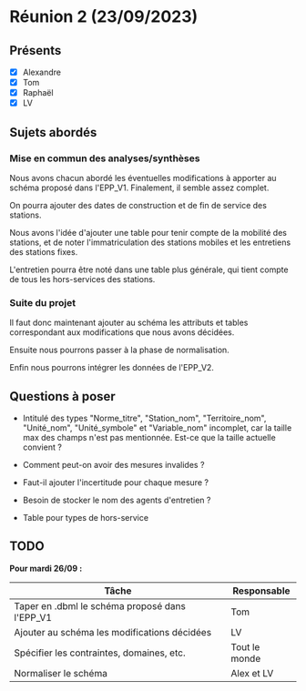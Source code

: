 # Réunion 2 (23/09/2023)

## Présents
- [x] Alexandre
- [x] Tom
- [x] Raphaël
- [x] LV

## Sujets abordés

### Mise en commun des analyses/synthèses

Nous avons chacun abordé les éventuelles modifications à apporter au schéma proposé dans l'EPP_V1. Finalement, il semble assez complet.

On pourra ajouter des dates de construction et de fin de service des stations.

Nous avons l'idée d'ajouter une table pour tenir compte de la mobilité des stations, et de noter l'immatriculation des stations mobiles et les entretiens des stations fixes.

L'entretien pourra être noté dans une table plus générale, qui tient compte de tous les hors-services des stations.

### Suite du projet

Il faut donc maintenant ajouter au schéma les attributs et tables correspondant aux modifications que nous avons décidées.

Ensuite nous pourrons passer à la phase de normalisation.

Enfin nous pourrons intégrer les données de l'EPP_V2.

## Questions à poser

- Intitulé des types "Norme_titre", "Station_nom", "Territoire_nom", "Unité_nom", "Unité_symbole" et "Variable_nom" incomplet, car la taille max des champs n'est pas mentionnée. Est-ce que la taille actuelle convient ?

- Comment peut-on avoir des mesures invalides ?

- Faut-il ajouter l'incertitude pour chaque mesure ?

- Besoin de stocker le nom des agents d'entretien ?

- Table pour types de hors-service

## TODO
**Pour mardi 26/09 :**

| Tâche                                                                        | Responsable      |
|------------------------------------------------------------------------------|------------------|
| Taper en .dbml le schéma proposé dans l'EPP_V1                               | Tom              |
| Ajouter au schéma les modifications décidées                                 | LV               |
| Spécifier les contraintes, domaines, etc.                                    | Tout le monde    |
| Normaliser le schéma                                                         | Alex et LV       |
